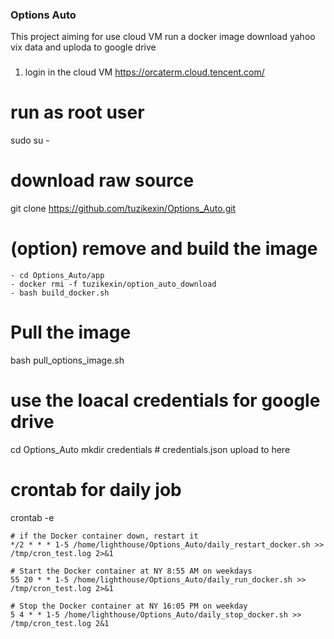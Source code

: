 ### Options Auto
 
This project aiming for use cloud VM run a docker image download yahoo vix data and uploda to google drive

### 
1. login in the cloud VM https://orcaterm.cloud.tencent.com/

# run as root user
sudo su -

# download raw source 
git clone https://github.com/tuzikexin/Options_Auto.git

# (option) remove and build the image
    - cd Options_Auto/app
    - docker rmi -f tuzikexin/option_auto_download
    - bash build_docker.sh

# Pull the image 
bash pull_options_image.sh

# use the loacal credentials for google drive
cd Options_Auto
mkdir credentials  # credentials.json upload to here

# crontab for daily job
crontab -e
~~~
# if the Docker container down, restart it
*/2 * * * 1-5 /home/lighthouse/Options_Auto/daily_restart_docker.sh >> /tmp/cron_test.log 2>&1

# Start the Docker container at NY 8:55 AM on weekdays
55 20 * * 1-5 /home/lighthouse/Options_Auto/daily_run_docker.sh >> /tmp/cron_test.log 2>&1

# Stop the Docker container at NY 16:05 PM on weekday
5 4 * * 1-5 /home/lighthouse/Options_Auto/daily_stop_docker.sh >> /tmp/cron_test.log 2&1
~~~
